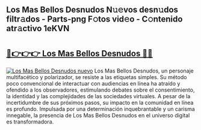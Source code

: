 ## Los Mas Bellos Desnudos N𝚞𝚎vos desn𝚞dos filtr𝚊dos - Parts-png F𝚘tos vid𝚎o - C𝚘ntenido atr𝚊ctivo 1eKVN

# <h2><a href="http://mb9mhj.tromn.icu/?c=Los+Mas+Bellos+Desnudos">🔗👉👉👉 Los Mas Bellos Desnudos 🔗🔗</a></h2>

[![Los Mas Bellos Desnudos nuevo](https://i.imgur.com/pEAQMta.gif)](http://mb9mhj.tromn.icu/?c=Los+Mas+Bellos+Desnudos)
Los Mas Bellos Desnudos, un personaje multifacético y polarizador, se resiste a las etiquetas simples. Su método poco convencional de interactuar con audiencias en línea ha atraído y ofendido a los observadores, estimulando debates sobre el consentimiento, la identidad y las complejidades de las sociedades virtuales. A pesar de la incertidumbre de sus próximos pasos, su impacto en la comunidad en línea es profundo. Impulsada por una determinación inquebrantable y un carisma innegable, la presencia de Los Mas Bellos Desnudos en el universo digital es transformadora.
